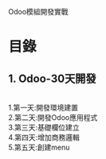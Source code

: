 Odoo模組開發實戰
# 目錄
## 1. Odoo-30天開發
 <br/>
    1.第一天:開發環境建置
    <br/>
    2.第二天:開發Odoo應用程式
    <br/>
    3.第三天:基礎欄位建立
    <br/>
    4.第四天:增加商務邏輯
    <br/>
    5.第五天:創建menu
 
